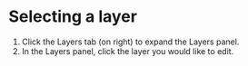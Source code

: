 # Selecting a layer

1. Click the Layers tab (on right) to expand the Layers panel. 
2. In the Layers panel, click the layer you would like to edit.
